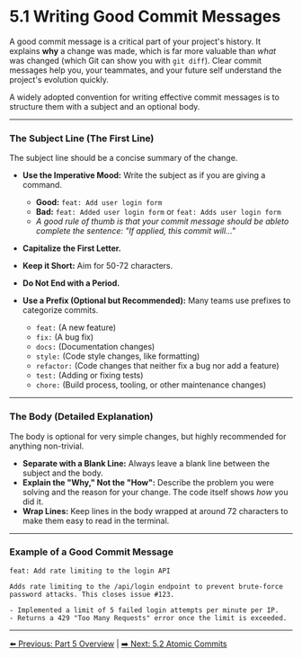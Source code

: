 # 5.1 Writing Good Commit Messages

A good commit message is a critical part of your project's history. It explains **why** a change was made, which is far more valuable than *what* was changed (which Git can show you with `git diff`). Clear commit messages help you, your teammates, and your future self understand the project's evolution quickly.

A widely adopted convention for writing effective commit messages is to structure them with a subject and an optional body.

---

### The Subject Line (The First Line)

The subject line should be a concise summary of the change.

* **Use the Imperative Mood:** Write the subject as if you are giving a command.
    * **Good:** `feat: Add user login form`
    * **Bad:** `feat: Added user login form` or `feat: Adds user login form`
    * *A good rule of thumb is that your commit message should be ableto complete the sentence: "If applied, this commit will..."*

* **Capitalize the First Letter.**

* **Keep it Short:** Aim for 50-72 characters.

* **Do Not End with a Period.**

* **Use a Prefix (Optional but Recommended):** Many teams use prefixes to categorize commits.
    * `feat:` (A new feature)
    * `fix:` (A bug fix)
    * `docs:` (Documentation changes)
    * `style:` (Code style changes, like formatting)
    * `refactor:` (Code changes that neither fix a bug nor add a feature)
    * `test:` (Adding or fixing tests)
    * `chore:` (Build process, tooling, or other maintenance changes)

---

### The Body (Detailed Explanation)

The body is optional for very simple changes, but highly recommended for anything non-trivial.

* **Separate with a Blank Line:** Always leave a blank line between the subject and the body.
* **Explain the "Why," Not the "How":** Describe the problem you were solving and the reason for your change. The code itself shows *how* you did it.
* **Wrap Lines:** Keep lines in the body wrapped at around 72 characters to make them easy to read in the terminal.

---

### Example of a Good Commit Message

```
feat: Add rate limiting to the login API

Adds rate limiting to the /api/login endpoint to prevent brute-force
password attacks. This closes issue #123.

- Implemented a limit of 5 failed login attempts per minute per IP.
- Returns a 429 "Too Many Requests" error once the limit is exceeded.
```

---
[⬅️ Previous: Part 5 Overview](README.md) | [➡️ Next: 5.2 Atomic Commits](5.2-atomic-commits.md)
